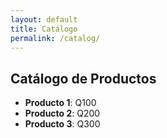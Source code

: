 ```yaml
---
layout: default
title: Catálogo
permalink: /catalog/
---
```


## Catálogo de Productos

- **Producto 1**: Q100  
- **Producto 2**: Q200  
- **Producto 3**: Q300
